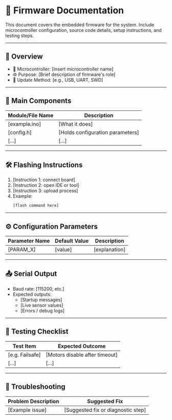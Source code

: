 # 🔧 Firmware Documentation

This document covers the embedded firmware for the system. Include microcontroller configuration, source code details, setup instructions, and testing steps.

---

## 📍 Overview

- 🧠 Microcontroller: [Insert microcontroller name]
- ⚙️ Purpose: [Brief description of firmware's role]
- 🔁 Update Method: [e.g., USB, UART, SWD]

---

## 🧱 Main Components

| Module/File Name   | Description                           |
|--------------------|----------------------------------------|
| [example.ino]      | [What it does]                         |
| [config.h]         | [Holds configuration parameters]       |
| [...]              | [...]                                  |

---

## 🛠 Flashing Instructions

1. [Instruction 1: connect board]
2. [Instruction 2: open IDE or tool]
3. [Instruction 3: upload process]
4. Example:
   ```bash
   [flash command here]
   ```

---

## ⚙️ Configuration Parameters

| Parameter Name      | Default Value | Description                 |
|---------------------|---------------|-----------------------------|
| [PARAM_X]           | [value]       | [explanation]               |

---

## 📤 Serial Output

- Baud rate: [115200, etc.]
- Expected outputs:
  - [Startup messages]
  - [Live sensor values]
  - [Errors / debug logs]

---

## 🧪 Testing Checklist

| Test Item           | Expected Outcome                       |
|---------------------|----------------------------------------|
| [e.g. Failsafe]     | [Motors disable after timeout]         |
| [...]               | [...]                                  |

---

## 🐞 Troubleshooting

| Problem Description | Suggested Fix                          |
|---------------------|----------------------------------------|
| [Example issue]     | [Suggested fix or diagnostic step]     |
